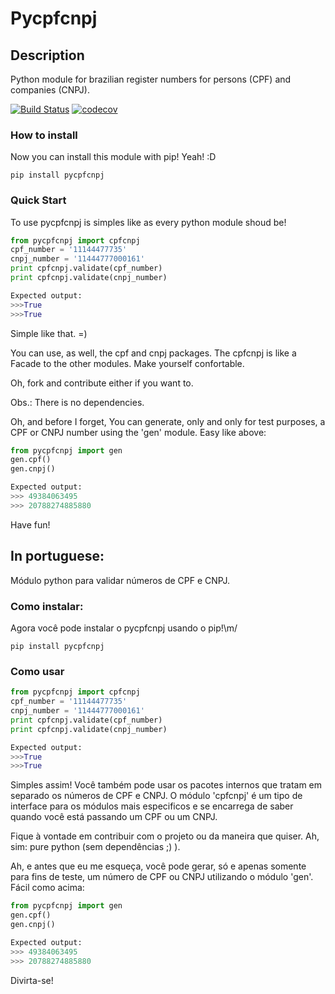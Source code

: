Pycpfcnpj
=======

Description
-----------
Python module for brazilian register numbers for persons (CPF) and companies (CNPJ).

[![Build Status](https://travis-ci.org/matheuscas/pycpfcnpj.png?branch=master)](https://travis-ci.org/matheuscas/pycpfcnpj)
[![codecov](https://codecov.io/gh/matheuscas/pycpfcnpj/branch/master/graph/badge.svg)](https://codecov.io/gh/matheuscas/pycpfcnpj)

### How to install
Now you can install this module with pip! Yeah! :D

```
pip install pycpfcnpj
```

### Quick Start
To use pycpfcnpj is simples like as every python module shoud be!

```python
from pycpfcnpj import cpfcnpj
cpf_number = '11144477735'
cnpj_number = '11444777000161'
print cpfcnpj.validate(cpf_number)
print cpfcnpj.validate(cnpj_number)

Expected output:
>>>True
>>>True
```
Simple like that. =)

You can use, as well, the cpf and cnpj packages. The cpfcnpj is like a Facade to the other modules. Make yourself confortable.

Oh, fork and contribute either if you want to.

Obs.: There is no dependencies. 

Oh, and before I forget, You can generate, only and only for test purposes, a CPF or CNPJ number using the 'gen' module. Easy like above:

```python
from pycpfcnpj import gen
gen.cpf()
gen.cnpj()

Expected output:
>>> 49384063495
>>> 20788274885880
```
Have fun!

In portuguese:
--------------

Módulo python para validar números de CPF e CNPJ.

### Como instalar:
Agora você pode instalar o pycpfcnpj usando o pip!\m/

```
pip install pycpfcnpj
```

### Como usar
```python
from pycpfcnpj import cpfcnpj
cpf_number = '11144477735'
cnpj_number = '11444777000161'
print cpfcnpj.validate(cpf_number)
print cpfcnpj.validate(cnpj_number)

Expected output:
>>>True
>>>True
```

Simples assim! Você também pode usar os pacotes internos que tratam em separado os números de CPF e CNPJ. O módulo 'cpfcnpj' é um tipo de interface para os módulos mais especificos e se encarrega de saber quando você está passando um CPF ou um CNPJ. 

Fique à vontade em contribuir com o projeto ou da maneira que quiser. Ah, sim: pure python (sem dependências ;) ).

Ah, e antes que eu me esqueça, você pode gerar, só e apenas somente para fins de teste, um número de CPF ou CNPJ utilizando o módulo 'gen'. Fácil como acima:

```python
from pycpfcnpj import gen
gen.cpf()
gen.cnpj()

Expected output:
>>> 49384063495
>>> 20788274885880
```

Divirta-se!
